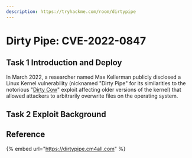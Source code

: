 ```yaml
---
description: https://tryhackme.com/room/dirtypipe
---
```


# Dirty Pipe: CVE-2022-0847

## Task 1 Introduction and Deploy

In March 2022, a researcher named Max Kellerman publicly disclosed a Linux Kernel vulnerability (nicknamed "Dirty Pipe" for its similarities to the notorious "[Dirty Cow](https://dirtycow.ninja/)" exploit affecting older versions of the kernel) that allowed attackers to arbitrarily overwrite files on the operating system.

## Task 2 Exploit Background

## Reference

{% embed url="https://dirtypipe.cm4all.com" %}
